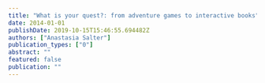 ```yaml
---
title: "What is your quest?: from adventure games to interactive books"
date: 2014-01-01
publishDate: 2019-10-15T15:46:55.694482Z
authors: ["Anastasia Salter"]
publication_types: ["0"]
abstract: ""
featured: false
publication: ""
---
```


